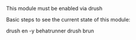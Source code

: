 This module must be enabled via drush

Basic steps to see the current state of this module:

drush en -y behatrunner
drush brun
